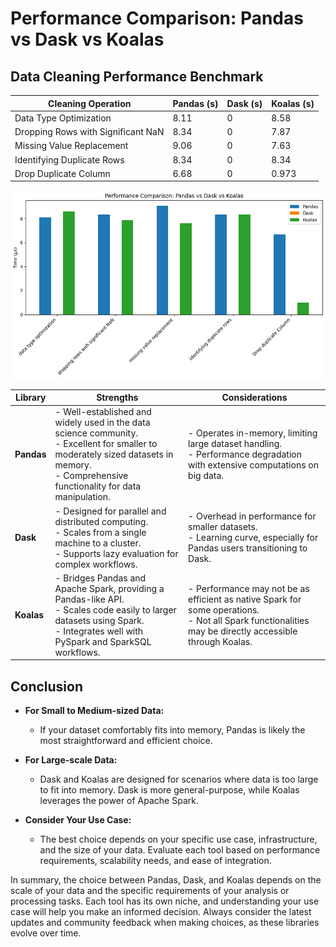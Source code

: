 # Performance Comparison: Pandas vs Dask vs Koalas

## Data Cleaning Performance Benchmark

| **Cleaning Operation**                 | **Pandas (s)** | **Dask (s)** | **Koalas (s)** |
|----------------------------------------|----------------|--------------|----------------|
| Data Type Optimization                | 8.11           | 0            | 8.58           |
| Dropping Rows with Significant NaN    | 8.34           | 0            | 7.87           |
| Missing Value Replacement             | 9.06           | 0            | 7.63           |
| Identifying Duplicate Rows            | 8.34           | 0            | 8.34           |
| Drop Duplicate Column                 | 6.68           | 0            | 0.973          |

![Alt text](https://github.com/drshahizan/Python-big-data/blob/main/assignment/ass7/hpdp/BROKE/images/download.png)










| **Library** | **Strengths** | **Considerations** |
|-------------|---------------|--------------------|
| **Pandas**  | - Well-established and widely used in the data science community. <br> - Excellent for smaller to moderately sized datasets in memory. <br> - Comprehensive functionality for data manipulation. | - Operates in-memory, limiting large dataset handling. <br> - Performance degradation with extensive computations on big data. |
| **Dask**    | - Designed for parallel and distributed computing. <br> - Scales from a single machine to a cluster. <br> - Supports lazy evaluation for complex workflows. | - Overhead in performance for smaller datasets. <br> - Learning curve, especially for Pandas users transitioning to Dask. |
| **Koalas**  | - Bridges Pandas and Apache Spark, providing a Pandas-like API. <br> - Scales code easily to larger datasets using Spark. <br> - Integrates well with PySpark and SparkSQL workflows. | - Performance may not be as efficient as native Spark for some operations. <br> - Not all Spark functionalities may be directly accessible through Koalas. |

## Conclusion

- **For Small to Medium-sized Data:**
  - If your dataset comfortably fits into memory, Pandas is likely the most straightforward and efficient choice.

- **For Large-scale Data:**
  - Dask and Koalas are designed for scenarios where data is too large to fit into memory. Dask is more general-purpose, while Koalas leverages the power of Apache Spark.

- **Consider Your Use Case:**
  - The best choice depends on your specific use case, infrastructure, and the size of your data. Evaluate each tool based on performance requirements, scalability needs, and ease of integration.

In summary, the choice between Pandas, Dask, and Koalas depends on the scale of your data and the specific requirements of your analysis or processing tasks. Each tool has its own niche, and understanding your use case will help you make an informed decision. Always consider the latest updates and community feedback when making choices, as these libraries evolve over time.

